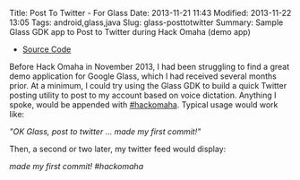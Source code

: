 Title: Post To Twitter - For Glass
Date: 2013-11-21 11:43
Modified: 2013-11-22 13:05
Tags: android,glass,java
Slug: glass-posttotwitter
Summary: Sample Glass GDK app to Post to Twitter during Hack Omaha (demo app)

* [Source Code](https://github.com/mitch-b/glass-posttotwitter)

Before Hack Omaha in November 2013, I had been struggling to find a great demo application for Google Glass, which I had received several months prior. At a minimum, I could try using the Glass GDK to build a quick Twitter posting utility to post to my account based on voice dictation. Anything I spoke, would be appended with [#hackomaha](https://twitter.com/search?q=%23hackomaha). Typical usage would work like:

*"OK Glass, post to twitter ... made my first commit!"*

Then, a second or two later, my twitter feed would display:

*made my first commit! #hackomaha*

